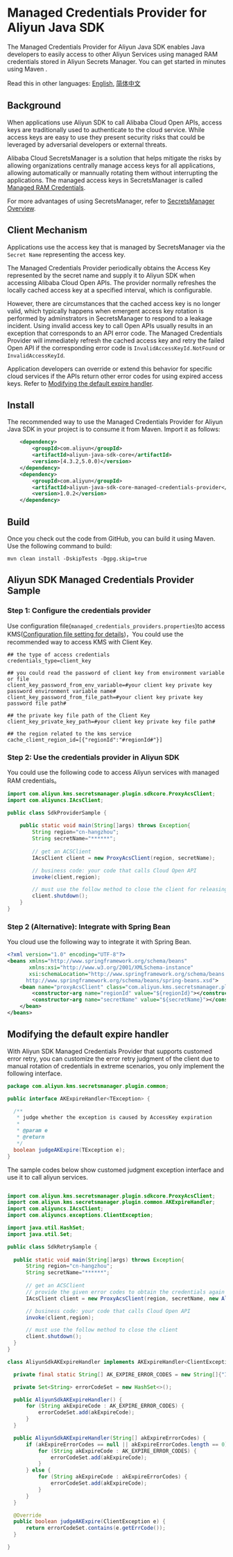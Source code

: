 # Managed Credentials Provider for Aliyun Java SDK

The Managed Credentials Provider for Aliyun Java SDK enables Java developers to easily access to other Aliyun Services using managed RAM credentials stored in Aliyun Secrets Manager. You can get started in minutes using Maven .

Read this in other languages: [English](README.md), [简体中文](README.zh-cn.md)

## Background
When applications use Aliyun SDK to call Alibaba Cloud Open APIs, access keys are traditionally used to authenticate to the cloud service. While access keys are easy to use they present security risks that could be leveraged by adversarial developers or external threats.

Alibaba Cloud SecretsManager is a solution that helps mitigate the risks by allowing organizations centrally manage access keys for all applications, allowing automatically or mannually rotating them without interrupting the applications. The managed access keys in SecretsManager is called [Managed RAM Credentials](https://www.alibabacloud.com/help/doc-detail/212421.htm).

For more advantages of using SecretsManager, refer to [SecretsManager Overview](https://www.alibabacloud.com/help/doc-detail/152001.htm).

## Client Mechanism
Applications use the access key that is managed by SecretsManager via the `Secret Name` representing the access key.

The Managed Credentials Provider periodically obtains the Access Key represented by the secret name and supply it to Aliyun SDK when accessing Alibaba Cloud Open APIs. The provider normally refreshes the locally cached access key at a specified interval, which is configurable.

However, there are circumstances that the cached access key is no longer valid, which typically happens when emergent access key rotation is performed by adminstrators in SecretsManager to respond to a leakage incident. Using invalid access key to call Open APIs usually results in an exception that corresponds to an API error code. The Managed Credentials Provider will immediately refresh the cached access key and retry the failed Open API if the corresponding error code is `InvalidAccessKeyId.NotFound` or `InvalidAccessKeyId`. 

Application developers can override or extend this behavior for specific cloud services if the APIs return other error codes for using expired access keys. Refer to [Modifying the default expire handler](#modifying-the-default-expire-handler).


## Install

The recommended way to use the Managed Credentials Provider for Aliyun Java SDK in your project is to consume it from Maven. Import it as follows:

```XML
    <dependency>
        <groupId>com.aliyun</groupId>
        <artifactId>aliyun-java-sdk-core</artifactId>
        <version>[4.3.2,5.0.0)</version>
    </dependency>
    <dependency>
        <groupId>com.aliyun</groupId>
        <artifactId>aliyun-java-sdk-core-managed-credentials-provider</artifactId>
        <version>1.0.2</version>
    </dependency>
```

## Build

Once you check out the code from GitHub, you can build it using Maven. Use the following command to build:

```
mvn clean install -DskipTests -Dgpg.skip=true
```

## Aliyun SDK Managed Credentials Provider Sample

### Step 1: Configure the credentials provider

Use configuration file(`managed_credentials_providers.properties`)to access KMS([Configuration file setting for details](README_config.md))，You could use the recommended way to access KMS with Client Key.

```properties
## the type of access credentials
credentials_type=client_key

## you could read the password of client key from environment variable or file
client_key_password_from_env_variable=#your client key private key password environment variable name#
client_key_password_from_file_path=#your client key private key password file path#

## the private key file path of the Client Key
client_key_private_key_path=#your client key private key file path#

## the region related to the kms service
cache_client_region_id=[{"regionId":"#regionId#"}]
```

### Step 2: Use the credentials provider in Aliyun SDK

You could use the following code to access Aliyun services with managed RAM credentials。


```Java
import com.aliyun.kms.secretsmanager.plugin.sdkcore.ProxyAcsClient;
import com.aliyuncs.IAcsClient;

public class SdkProviderSample {
    
    public static void main(String[]args) throws Exception{
        String region="cn-hangzhou";
        String secretName="******";
        
        // get an ACSClient
        IAcsClient client = new ProxyAcsClient(region, secretName);

        // business code: your code that calls Cloud Open API
        invoke(client,region);

        // must use the follow method to close the client for releasing provider resource
        client.shutdown();
    }
}

```

### Step 2 (Alternative): Integrate with Spring Bean 

You cloud use the following way to integrate it with Spring Bean.

```XML
<?xml version="1.0" encoding="UTF-8"?>
<beans xmlns="http://www.springframework.org/schema/beans"
       xmlns:xsi="http://www.w3.org/2001/XMLSchema-instance"
       xsi:schemaLocation="http://www.springframework.org/schema/beans
      http://www.springframework.org/schema/beans/spring-beans.xsd">
    <bean name="proxyAcsClient" class="com.aliyun.kms.secretsmanager.plugin.sdkcore.ProxyAcsClient" destroy-method="shutdown">
        <constructor-arg name="regionId" value="${regionId}"></constructor-arg>
        <constructor-arg name="secretName" value="${secretName}"></constructor-arg>
    </bean>
</beans>

```

## Modifying the default expire handler

With Aliyun SDK Managed Credentials Provider that supports customed error retry, you can customize the error retry judgment of the client due to manual rotation of credentials in extreme scenarios, you only implement the following interface.

  ```Java
package com.aliyun.kms.secretsmanager.plugin.common;

public interface AKExpireHandler<TException> {

    /**
     * judge whether the exception is caused by AccessKey expiration
     *
     * @param e
     * @return
     */
    boolean judgeAKExpire(TException e);
}

  ```

The sample codes below show customed judgment exception interface and use it to call aliyun services.


  ```Java

import com.aliyun.kms.secretsmanager.plugin.sdkcore.ProxyAcsClient;
import com.aliyun.kms.secretsmanager.plugin.common.AKExpireHandler;
import com.aliyuncs.IAcsClient;
import com.aliyuncs.exceptions.ClientException;

import java.util.HashSet;
import java.util.Set;

public class SdkRetrySample {
    
    public static void main(String[]args) throws Exception{
        String region="cn-hangzhou";
        String secretName="******";
        
        // get an ACSClient
        // provide the given error codes to obtain the credentials again
        IAcsClient client = new ProxyAcsClient(region, secretName, new AliyunSdkAKExpireHandler(new String[]{"InvalidAccessKeyId.NotFound", "InvalidAccessKeyId"}));

        // business code: your code that calls Cloud Open API
        invoke(client,region);

        // must use the follow method to close the client
        client.shutdown();
    }
}

class AliyunSdkAKExpireHandler implements AKExpireHandler<ClientException> {

    private final static String[] AK_EXPIRE_ERROR_CODES = new String[]{"InvalidAccessKeyId.NotFound", "InvalidAccessKeyId"};

    private Set<String> errorCodeSet = new HashSet<>();

    public AliyunSdkAKExpireHandler() {
        for (String akExpireCode : AK_EXPIRE_ERROR_CODES) {
            errorCodeSet.add(akExpireCode);
        }
    }

    public AliyunSdkAKExpireHandler(String[] akExpireErrorCodes) {
        if (akExpireErrorCodes == null || akExpireErrorCodes.length == 0) {
            for (String akExpireCode : AK_EXPIRE_ERROR_CODES) {
                errorCodeSet.add(akExpireCode);
            }
        } else {
            for (String akExpireCode : akExpireErrorCodes) {
                errorCodeSet.add(akExpireCode);
            }
        }
    }

    @Override
    public boolean judgeAKExpire(ClientException e) {
        return errorCodeSet.contains(e.getErrCode());
    }

}

  ```
